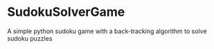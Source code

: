 # SudokuSolverGame
A simple python sudoku game with a back-tracking algorithm to solve sudoku puzzles
